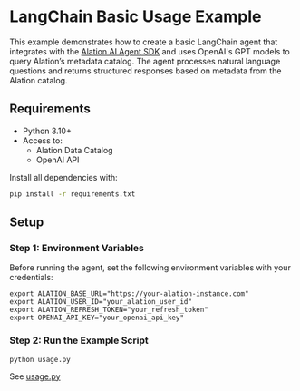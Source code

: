 # LangChain Basic Usage Example

This example demonstrates how to create a basic LangChain agent that integrates with the [Alation AI Agent SDK](https://github.com/Alation/ai-agent-sdk) and uses OpenAI's GPT models to query Alation’s metadata catalog. The agent processes natural language questions and returns structured responses based on metadata from the Alation catalog.

## Requirements

- Python 3.10+
- Access to:
  - Alation Data Catalog
  - OpenAI API

Install all dependencies with:

```bash
pip install -r requirements.txt
```

## Setup

### Step 1: Environment Variables
Before running the agent, set the following environment variables with your credentials:
```
export ALATION_BASE_URL="https://your-alation-instance.com"
export ALATION_USER_ID="your_alation_user_id"
export ALATION_REFRESH_TOKEN="your_refresh_token"
export OPENAI_API_KEY="your_openai_api_key"
```

### Step 2: Run the Example Script
```
python usage.py
```

See [usage.py](./usage.py)
